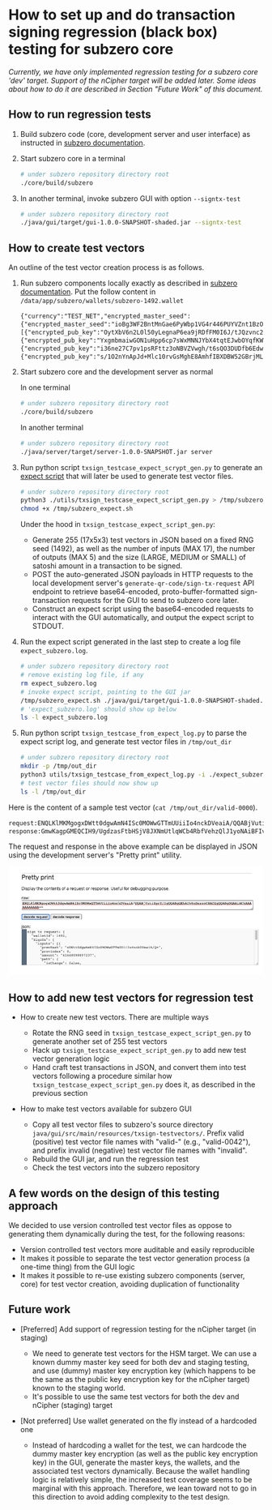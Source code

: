 # How to set up and do transaction signing regression (black box) testing for subzero core

*Currently, we have only implemented regression testing for a subzero core
'dev' target. Support of the nCipher target will be added later. Some ideas
about how to do it are described in Section "Future Work" of this document.*

## How to run regression tests

1. Build subzero code (core, development server and user interface) as
instructed in [subzero
documentation](https://subzero.readthedocs.io/en/master/running_without_hsm/).
2. Start subzero core in a terminal

   ```bash
   # under subzero repository directory root
   ./core/build/subzero
   ```

3. In another terminal, invoke subzero GUI with option `--signtx-test`

   ```bash
   # under subzero repository directory root
   ./java/gui/target/gui-1.0.0-SNAPSHOT-shaded.jar --signtx-test
   ```

## How to create test vectors

An outline of the test vector creation process is as follows.

1. Run subzero components locally exactly as described in [subzero
documentation](https://subzero.readthedocs.io/en/master/running_without_hsm/).
Put the follow content in `/data/app/subzero/wallets/subzero-1492.wallet`

   ```text
   {"currency":"TEST_NET","encrypted_master_seed":{"encrypted_master_seed":"ioBg3WF2BntMnGae6PyWbp1VG4r446PUYVZnt1BzOOVQzHy3XeaqmBXS6tMbE9fsB0sR+Vi9xPgJcayN2uJsJNjEw7S77h9oUUpu0zWrYvl6iRAI4fcezOxbRcc="},"encrypted_pub_keys":[{"encrypted_pub_key":"OytXbV6n2L0l50yLegnaP6ea9jRDfFM0I6J/tJQzvnc2+E2Bleqvh4ZaIoTd7Nm6j9XRag1WYni/K0uoek/0rLnLNGZbrrQLNt5lkfTTcMZ72mEKTRkvRWbJwd8H+p86GLqSqgvofDSE5E5EkgYGhIGSkFy8dLpXK4jpYxAQGrIQ2tNeXKKw2nNPOQ=="},{"encrypted_pub_key":"YxgmbmaiwGON1uHpp6cp7sWxMNNJYbX4tqtEJwbOYqfKWW9k56V/uguQrliIwaG2X7ca6VJ01YQiiMdJciQzb3w182R/HsGiYYdMuHP0PNjVk9ScYby38ofTUfjW8ihUFFjM6FSs7WzZAFCuQ04bNNATuGfdXQK8pgoCHKWKTJ2c3alaZvIauwzkfQ=="},{"encrypted_pub_key":"i36ne27C7pv1psRFttz3oNBVZVwgh/t6sQO3DUDfb6Edw3GvDAea3oPQ3Fm5No3JBWp5/SARPva29lPdi4X4mz+qde2nPYMvIJtW0ndAUGU2kw9dhzVY/FZ8XGnIH33otuKE2i+HxOYwxk6+EqS1WEoWEqRe2LO8h1DTg9GsYzzTyjSj2OKIOGc02A=="},{"encrypted_pub_key":"s/1O2nYnApJd+Mlc10rvGsMghE8AmhfIBXDBW52GBrjML07IVF3pZsgPKt4mLpsf2aUcHYn4P276jrdN1rCCxlkz1haxZawNOD0RUdocg5/h6GjaeOqJVxI6hgD3xqJRT+8e2OjVLwJWSmwbX2ckeKz+u76bFNxiCP2g+UCT94s8amrAeQTLXwF9lg=="}]}
   ```

2. Start subzero core and the development server as normal

   In one terminal

   ```bash
   # under subzero repository directory root
   ./core/build/subzero
   ```

   In another terminal

   ```bash
   # under subzero repository directory root
   ./java/server/target/server-1.0.0-SNAPSHOT.jar server
   ```

3. Run python script `txsign_testcase_expect_scrypt_gen.py` to generate an
[expect script](https://core.tcl-lang.org/expect/index) that will later be
used to generate test vector files.

   ```bash
   # under subzero repository directory root
   python3 ./utils/txsign_testcase_expect_script_gen.py > /tmp/subzero_expect.sh
   chmod +x /tmp/subzero_expect.sh
   ```

   Under the hood in `txsign_testcase_expect_script_gen.py`:

   - Generate 255 (17x5x3) test vectors in JSON based on a fixed RNG seed
   (1492), as well as the number of inputs (MAX 17), the number of outputs
   (MAX 5) and the size (LARGE, MEDIUM or SMALL) of satoshi amount in a
   transaction to be signed.
   - POST the auto-generated JSON payloads in HTTP requests to the local
   development server's `generate-qr-code/sign-tx-request` API endpoint to
   retrieve base64-encoded, proto-buffer-formatted sign-transaction requests
   for the GUI to send to subzero core later.
   - Construct an expect script using the base64-encoded requests to
   interact with the GUI automatically, and output the expect script to
   STDOUT.

4. Run the expect script generated in the last step to create a log file
`expect_subzero.log`.

   ```bash
   # under subzero repository directory root
   # remove existing log file, if any
   rm expect_subzero.log
   # invoke expect script, pointing to the GUI jar
   /tmp/subzero_expect.sh ./java/gui/target/gui-1.0.0-SNAPSHOT-shaded.jar
   # 'expect_subzero.log' should show up below
   ls -l expect_subzero.log
   ```

5. Run python script `txsign_testcase_from_expect_log.py` to parse the
expect script log, and generate test vector files in `/tmp/out_dir`

   ```bash
   # under subzero repository directory root
   mkdir -p /tmp/out_dir
   python3 utils/txsign_testcase_from_expect_log.py -i ./expect_subzero.log -o /tmp/out_dir
   # test vector files should now show up
   ls -l /tmp/out_dir
   ```

Here is the content of a sample test vector (`cat /tmp/out_dir/valid-0000`).

```text
request:ENQLKlMKMgogxDWtt0dgwAmN4ISc0MOWwGTTmUUiiIo4nckDVeaiA/QQABjVutiZprYJIgQQABgGEhAIh6nDxsznCBACGgQQABgDGAAiACkAAAAAAAAAAA==
response:GmwKagpGMEQCIH9/UgdzasFtbHSjV8JXNmUtlqWCb4RbfVehzQlJ1yoNAiBFIvAVeuXCEDCubBygIz1xWrfY0f+o3gV7QAUH44wqkRIggyGhJCTpuwc9nmvbRzbdsOGZ5NDOzJTTjJCDJgn7/os=
```

The request and response in the above example can be displayed in JSON using
the development server's "Pretty print" utility.

![Subzero server: pretty print](./subzero-server-pprint.png)

## How to add new test vectors for regression test

- How to create new test vectors. There are multiple ways

  - Rotate the RNG seed in `txsign_testcase_expect_script_gen.py` to
  generate another set of 255 test vectors
  - Hack up `txsign_testcase_expect_script_gen.py` to add new test vector
  generation logic
  - Hand craft test transactions in JSON, and convert them into test vectors
  following a procedure similar how `txsign_testcase_expect_script_gen.py`
  does it, as described in the previous section

- How to make test vectors available for subzero GUI

  - Copy all test vector files to subzero's source directory
  `java/gui/src/main/resources/txsign-testvectors/`. Prefix valid (positive)
  test vector file names with "valid-" (e.g., "valid-0042"), and prefix invalid
  (negative) test vector file names with "invalid".
  - Rebuild the GUI jar, and run the regression test
  - Check the test vectors into the subzero repository

## A few words on the design of this testing approach

We decided to use version controlled test vector files as oppose to
generating them dynamically during the test, for the following reasons:

- Version controlled test vectors more auditable and easily reproducible
- It makes it possible to separate the test vector generation process (a
one-time thing) from the GUI logic
- It makes it possible to re-use existing subzero components (server, core)
for test vector creation, avoiding duplication of functionality

## Future work

- [Preferred] Add support of regression testing for the nCipher target (in
staging)
  - We need to generate test vectors for the HSM target. We can use a known
  dummy master key seed for both dev and staging testing, and use (dummy)
  master key encryption key (which happens to be the same as the public key
  encryption key for the nCipher target) known to the staging world.
  - It's possible to use the same test vectors for both the dev and nCipher
  (staging) target

- [Not preferred] Use wallet generated on the fly instead of a hardcoded one

  - Instead of hardcoding a wallet for the test, we can hardcode the dummy
  master key encryption (as well as the public key encryption key) in the
  GUI, generate the master keys, the wallets, and the associated test vectors
  dynamically. Because the wallet handling logic is relatively simple, the
  increased test coverage seems to be marginal with this approach. Therefore,
  we lean toward not to go in this direction to avoid adding complexity to
  the test design.
